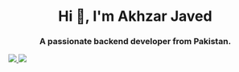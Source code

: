 <h1 align="center">Hi 👋, I'm Akhzar Javed</h1>
<h3 align="center">A passionate backend developer from Pakistan.</h3>

<a href="https://github.com/akhzarjaved/akhzarjaved">

![](https://github.com/akhzarjaved/github-stats/blob/master/generated/overview.svg)
![](https://github.com/akhzarjaved/github-stats/blob/master/generated/languages.svg)

</a>
